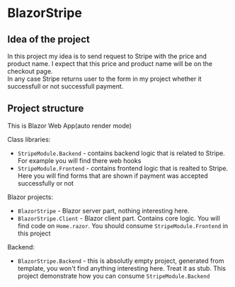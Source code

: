 # BlazorStripe

## Idea of the project
In this project my idea is to send request to Stripe with the price and product name. I expect that this price and product name will be on the checkout page.   
In any case Stripe returns user to the form in my project whether it successfull or not successfull payment.

## Project structure

This is Blazor Web App(auto render mode)

Class libraries:
- `StripeModule.Backend` - contains backend logic that is related to Stripe. For example you will find there web hooks
- `StripeModule.Frontend` - contains frontend logic that is realted to Stripe. Here you will find forms that are shown if payment was accepted successfully or not

Blazor projects:
- `BlazorStripe` - Blazor server part, nothing interesting here.
- `BlazorStripe.Client` - Blazor client part. Contains core logic. You will find code on `Home.razor`. You should consume `StripeModule.Frontend` in this project

Backend:
- `BlazorStripe.Backend` - this is absolutly empty project, generated from template, you won't find anything interesting here. Treat it as stub. This project demonstrate how you can consume  `StripeModule.Backend`
